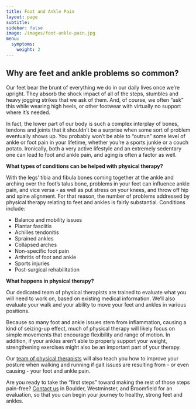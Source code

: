 ```yaml
---
title: Foot and Ankle Pain
layout: page
subtitle:
sidebar: false
image: /images/foot-ankle-pain.jpg
menu:
  symptoms:
    weight: 2
---
```


## Why are feet and ankle problems so common?

Our feet bear the brunt of everything we do in our daily lives once we’re upright. They absorb the shock impact of all of the steps, stumbles and heavy jogging strikes that we ask of them. And, of course, we often “ask” this while wearing high heels, or other footwear with virtually no support where it’s needed.

In fact, the lower part of our body is such a complex interplay of bones, tendons and joints that it shouldn’t be a surprise when some sort of problem eventually shows up. You probably won’t be able to “outrun” some level of ankle or foot pain in your lifetime, whether you’re a sports junkie or a couch potato. Ironically, both a very active lifestyle and an extremely sedentary one can lead to foot and ankle pain, and aging is often a factor as well.

**What types of conditions can be helped with physical therapy?**

With the legs’ tibia and fibula bones coming together at the ankle and arching over the foot’s talus bone, problems in your feet can influence ankle pain, and vice versa - as well as put stress on your knees, and throw off hip and spine alignment. For that reason, the number of problems addressed by physical therapy relating to feet and ankles is fairly substantial. Conditions include:

* Balance and mobility issues
* Plantar fasciitis
* Achilles tendonitis
* Sprained ankles
* Collapsed arches
* Non-specific foot pain
* Arthritis of foot and ankle
* Sports injuries
* Post-surgical rehabilitation

**What happens in physical therapy?**

Our dedicated team of physical therapists are trained to evaluate what you will need to work on, based on existing medical information. We’ll also evaluate your walk and your ability to move your feet and ankles in various positions.

Because so many foot and ankle issues stem from inflammation, causing a kind of seizing-up effect, much of physical therapy will likely focus on simple movements that encourage flexibility and range of motion. In addition, if your ankles aren’t able to properly support your weight, strengthening exercises might also be an important part of your therapy.

Our [team of physical therapists](/our-staff/) will also teach you how to improve your posture when walking and running if gait issues are resulting from - or even causing - your foot and ankle pain.

Are you ready to take the “first steps” toward making the rest of those steps pain-free? [Contact us](/contact-us/) in Boulder, Westminster, and Broomfield for an evaluation, so that you can begin your journey to healthy, strong feet and ankles.
